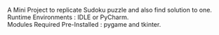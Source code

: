 A Mini Project to replicate Sudoku puzzle and also find solution to one.
Runtime Environments : IDLE or PyCharm.  
Modules Required Pre-Installed : pygame and tkinter.
